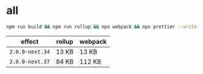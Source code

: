 # all

```bash
npm run build && npm run rollup && npx webpack && npx prettier --write ./target/webpack.js
```

| effect          | rollup | webpack |
| --------------- | ------ | ------- |
| `2.0.0-next.34` | 13 KB  | 13 KB   |
| `2.0.0-next.37` | 84 KB  | 112 KB  |

